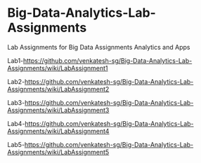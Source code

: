 # Big-Data-Analytics-Lab-Assignments
Lab Assignments for Big Data Assignments Analytics and Apps

Lab1-https://github.com/venkatesh-sg/Big-Data-Analytics-Lab-Assignments/wiki/LabAssignment1

Lab2-https://github.com/venkatesh-sg/Big-Data-Analytics-Lab-Assignments/wiki/LabAssignment2

Lab3-https://github.com/venkatesh-sg/Big-Data-Analytics-Lab-Assignments/wiki/LabAssignment3

Lab4-https://github.com/venkatesh-sg/Big-Data-Analytics-Lab-Assignments/wiki/LabAssignment4

Lab5-https://github.com/venkatesh-sg/Big-Data-Analytics-Lab-Assignments/wiki/LabAssignment5
